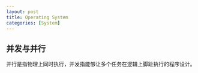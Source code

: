 ```yaml
---
layout: post
title: Operating System
categories: [System]
---
```


## 并发与并行

并行是指物理上同时执行，并发指能够让多个任务在逻辑上脚趾执行的程序设计。

